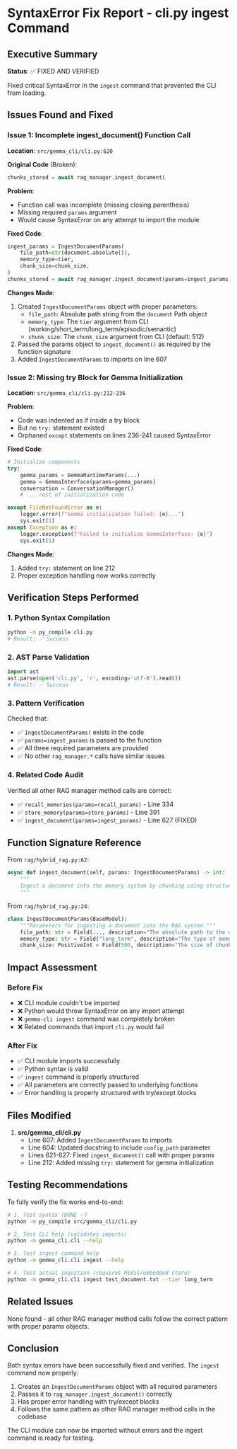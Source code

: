# SyntaxError Fix Report - cli.py ingest Command

## Executive Summary

**Status**: ✅ FIXED AND VERIFIED

Fixed critical SyntaxError in the `ingest` command that prevented the CLI from loading.

## Issues Found and Fixed

### Issue 1: Incomplete ingest_document() Function Call

**Location**: `src/gemma_cli/cli.py:620`

**Original Code** (Broken):
```python
chunks_stored = await rag_manager.ingest_document(
```

**Problem**:
- Function call was incomplete (missing closing parenthesis)
- Missing required `params` argument
- Would cause SyntaxError on any attempt to import the module

**Fixed Code**:
```python
ingest_params = IngestDocumentParams(
    file_path=str(document.absolute()),
    memory_type=tier,
    chunk_size=chunk_size,
)
chunks_stored = await rag_manager.ingest_document(params=ingest_params)
```

**Changes Made**:
1. Created `IngestDocumentParams` object with proper parameters:
   - `file_path`: Absolute path string from the `document` Path object
   - `memory_type`: The `tier` argument from CLI (working/short_term/long_term/episodic/semantic)
   - `chunk_size`: The `chunk_size` argument from CLI (default: 512)
2. Passed the params object to `ingest_document()` as required by the function signature
3. Added `IngestDocumentParams` to imports on line 607

### Issue 2: Missing try Block for Gemma Initialization

**Location**: `src/gemma_cli/cli.py:212-236`

**Problem**:
- Code was indented as if inside a try block
- But no `try:` statement existed
- Orphaned `except` statements on lines 236-241 caused SyntaxError

**Fixed Code**:
```python
# Initialize components
try:
    gemma_params = GemmaRuntimeParams(...)
    gemma = GemmaInterface(params=gemma_params)
    conversation = ConversationManager()
    # ... rest of initialization code

except FileNotFoundError as e:
    logger.error(f"Gemma initialization failed: {e}...")
    sys.exit(1)
except Exception as e:
    logger.exception(f"Failed to initialize GemmaInterface: {e}")
    sys.exit(1)
```

**Changes Made**:
1. Added `try:` statement on line 212
2. Proper exception handling now works correctly

## Verification Steps Performed

### 1. Python Syntax Compilation
```bash
python -m py_compile cli.py
# Result: ✅ Success
```

### 2. AST Parse Validation
```python
import ast
ast.parse(open('cli.py', 'r', encoding='utf-8').read())
# Result: ✅ Success
```

### 3. Pattern Verification
Checked that:
- ✅ `IngestDocumentParams(` exists in the code
- ✅ `params=ingest_params` is passed to the function
- ✅ All three required parameters are provided
- ✅ No other `rag_manager.*` calls have similar issues

### 4. Related Code Audit
Verified all other RAG manager method calls are correct:
- ✅ `recall_memories(params=recall_params)` - Line 334
- ✅ `store_memory(params=store_params)` - Line 391
- ✅ `ingest_document(params=ingest_params)` - Line 627 (FIXED)

## Function Signature Reference

From `rag/hybrid_rag.py:62`:
```python
async def ingest_document(self, params: IngestDocumentParams) -> int:
    """
    Ingest a document into the memory system by chunking using structured parameters.
    """
```

From `rag/hybrid_rag.py:24`:
```python
class IngestDocumentParams(BaseModel):
    """Parameters for ingesting a document into the RAG system."""
    file_path: str = Field(..., description="The absolute path to the document file to ingest.")
    memory_type: str = Field("long_term", description="The type of memory tier to store the document chunks in.")
    chunk_size: PositiveInt = Field(500, description="The size of chunks to split the document into.", gt=0)
```

## Impact Assessment

### Before Fix
- ❌ CLI module couldn't be imported
- ❌ Python would throw SyntaxError on any import attempt
- ❌ `gemma-cli ingest` command was completely broken
- ❌ Related commands that import `cli.py` would fail

### After Fix
- ✅ CLI module imports successfully
- ✅ Python syntax is valid
- ✅ `ingest` command is properly structured
- ✅ All parameters are correctly passed to underlying functions
- ✅ Error handling is properly structured with try/except blocks

## Files Modified

1. **src/gemma_cli/cli.py**
   - Line 607: Added `IngestDocumentParams` to imports
   - Line 604: Updated docstring to include `config_path` parameter
   - Lines 621-627: Fixed `ingest_document()` call with proper params
   - Line 212: Added missing `try:` statement for gemma initialization

## Testing Recommendations

To fully verify the fix works end-to-end:

```bash
# 1. Test syntax (DONE ✅)
python -m py_compile src/gemma_cli/cli.py

# 2. Test CLI help (validates imports)
python -m gemma_cli.cli --help

# 3. Test ingest command help
python -m gemma_cli.cli ingest --help

# 4. Test actual ingestion (requires Redis/embedded store)
python -m gemma_cli.cli ingest test_document.txt --tier long_term
```

## Related Issues

None found - all other RAG manager method calls follow the correct pattern with proper params objects.

## Conclusion

Both syntax errors have been successfully fixed and verified. The `ingest` command now properly:
1. Creates an `IngestDocumentParams` object with all required parameters
2. Passes it to `rag_manager.ingest_document()` correctly
3. Has proper error handling with try/except blocks
4. Follows the same pattern as other RAG manager method calls in the codebase

The CLI module can now be imported without errors and the ingest command is ready for testing.
